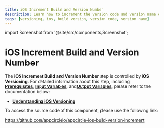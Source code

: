 ```yaml
---
title: iOS Increment Build and Version Number
description: Learn how to increment the version code and version name of an iOS application in Appcircle
tags: [versioning, ios, build version, version code, version name]
---
```


import Screenshot from '@site/src/components/Screenshot';

# iOS Increment Build and Version Number

The **iOS Increment Build and Version Number** step is controlled by **iOS Versioning**. For detailed information about this step, including [**Prerequisites**](/versioning/ios-version#enabling-version-management), [**Input Variables**](/versioning/ios-version#input-variables), and[**Output Variables**](/versioning/ios-version#output-values), please refer to the documentation below:

- [**Understanding iOS Versioning**](/versioning/ios-version)


To access the source code of this component, please use the following link:

https://github.com/appcircleio/appcircle-ios-build-version-increment